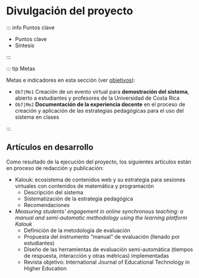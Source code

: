 # Divulgación del proyecto

::: info Puntos clave

- Puntos clave
- Síntesis

:::

::: tip Metas

Metas e indicadores en esta sección (ver [objetivos](/proyecto/objetivos.md)):

- `Ob7|Me1` Creación de un evento virtual para **demostración del sistema**, abierto a estudiantes y profesores de la Universidad de Costa Rica
- `Ob7|Me2` **Documentación de la experiencia docente** en el proceso de creación y aplicación de las estrategias pedagógicas para el uso del sistema en clases

:::

## Artículos en desarrollo

Como resultado de la ejecución del proyecto, los siguientes artículos están en proceso de redacción y publicación:

- Kalouk: ecosistema de contenidos web y su estrategia para sesiones virtuales con contenidos de matemática y programación
  - Descripción del sistema
  - Sistematización de la estrategia pedagógica
  - Recomendaciones
- _Measuring students' engagement in online synchronous teaching: a manual and semi-automatic methodology using the learning platform Kalouk_
  - Definición de la metodología de evaluación
  - Propuesta del instrumento “manual” de evaluación (llenado por estudiantes)
  - Diseño de las herramientas de evaluación semi-automática (tiempos de respuesta, interacción y otras métricas) implementadas
  - Revista objetivo: International Journal of Educational Technology in Higher Education

##
